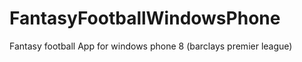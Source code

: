 FantasyFootballWindowsPhone
===========================

Fantasy football App for windows phone 8 (barclays premier league)

